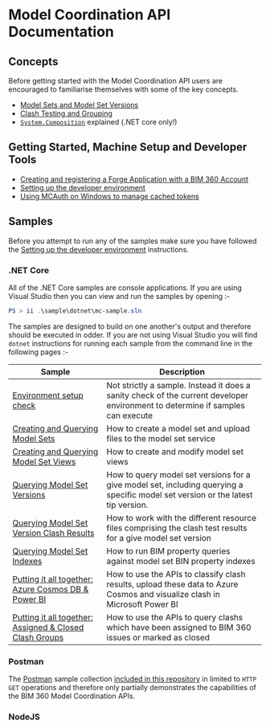 # Model Coordination API Documentation

## Concepts

Before getting started with the Model Coordination API users are encouraged to familiarise themselves with some of the key concepts.  

- [Model Sets and Model Set Versions](doc/model-sets.md)
- [Clash Testing and Grouping](doc/clash.md)
- [`System.Composition`](doc/system-composition-explained.md) explained (.NET core only!)

## Getting Started, Machine Setup and Developer Tools

- [Creating and registering a Forge Application with a BIM 360 Account](doc/forge-app-setup.md)
- [Setting up the developer environment](tools/dotnet/src/MCConfig/README.md)
- [Using MCAuth on Windows to manage cached tokens](tools/dotnet/src/MCAuth/README.md)

## Samples

Before you attempt to run any of the samples make sure you have followed the [Setting up the developer environment](doc/dev-machine-setup.md) instructions.

### .NET Core

All of the .NET Core samples are console applications. If you are using Visual Studio then you can view and run the samples by opening :-

```PowerShell
PS > ii .\sample\dotnet\mc-sample.sln
```

The samples are designed to build on one another's output and therefore should be executed in odder. If you are not using Visual Studio you will find `dotnet` instructions for running each sample from the command line in the following pages :-


| Sample | Description |
| --- | --- |
| [Environment setup check](sample/dotnet/src/TestEnvironmentSetup/README.md)|Not strictly a sample. Instead it does a sanity check of the current developer environment to determine if samples can execute|
|[Creating and Querying Model Sets](sample/dotnet/src/CreateModelSet/README.md)|How to create a model set and upload files to the model set service|
|[Creating and Querying Model Set Views](sample/dotnet/src/ModelSetViews/README.md)|How to create and modify model set views|
|[Querying Model Set Versions](sample/dotnet/src/QueryModelSet/README.md)|How to query model set versions for a give model set, including querying a specific model set version or the latest tip version.|
|[Querying Model Set Version Clash Results](sample/dotnet/src/QueryClashTestResults/README.md)|How to work with the different resource files comprising the clash test results for a give model set version|
|[Querying Model Set Indexes](sample/dotnet/src/QueryModelSetVersionIndex/README.md)|How to run BIM property queries against model set BIN property indexes|
|[Putting it all together: Azure Cosmos DB & Power BI](sample/dotnet/src/CosmoDbUploader/README.md)|How to use the APIs to classify clash results, upload these data to Azure Cosmos and visualize clash in Microsoft Power BI|
|[Putting it all together: Assigned & Closed Clash Groups](sample/dotnet/src/QueryAssignedClosedClash/README.md)|How to use the APIs to query clashs which have been assigned to BIM 360 issues or marked as closed|

### Postman

The [Postman](https://www.getpostman.com/) sample collection [included in this repository](sample/postman/mcsample.postman_collection.json) in limited to `HTTP GET` operations and therefore only partially demonstrates the capabilities of the BIM 360 Model Coordination APIs.

### NodeJS

